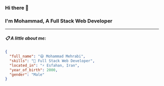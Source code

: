 ### Hi there 👋
### I'm Mohammad, A Full Stack Web Developer
---

<!--
**mehrabi98/mehrabi98** is a ✨ _special_ ✨ repository because its `README.md` (this file) appears on your GitHub profile.

Here are some ideas to get you started:

- 🔭 I’m currently working on ...
- 🌱 I’m currently learning ...
- 👯 I’m looking to collaborate on ...
- 🤔 I’m looking for help with ...
- 💬 Ask me about ...
- 📫 How to reach me: ...
- 😄 Pronouns: ...
- ⚡ Fun fact: ...
-->

##### 📋 A little about me:
```json
{
  "full_name": "😄 Mohammad Mehrabi",
  "skills": "🌱 Full Stack Web Developer",
  "located_in": "⚡ Esfahan, Iran",
  "year_of_birth": 2000,
  "gender": "Male"
}
```
